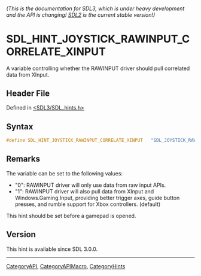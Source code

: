 ###### (This is the documentation for SDL3, which is under heavy development and the API is changing! [SDL2](https://wiki.libsdl.org/SDL2/) is the current stable version!)
# SDL_HINT_JOYSTICK_RAWINPUT_CORRELATE_XINPUT

A variable controlling whether the RAWINPUT driver should pull correlated data from XInput.

## Header File

Defined in [<SDL3/SDL_hints.h>](https://github.com/libsdl-org/SDL/blob/main/include/SDL3/SDL_hints.h)

## Syntax

```c
#define SDL_HINT_JOYSTICK_RAWINPUT_CORRELATE_XINPUT   "SDL_JOYSTICK_RAWINPUT_CORRELATE_XINPUT"
```

## Remarks

The variable can be set to the following values:

- "0": RAWINPUT driver will only use data from raw input APIs.
- "1": RAWINPUT driver will also pull data from XInput and
  Windows.Gaming.Input, providing better trigger axes, guide button
  presses, and rumble support for Xbox controllers. (default)

This hint should be set before a gamepad is opened.

## Version

This hint is available since SDL 3.0.0.

----
[CategoryAPI](CategoryAPI), [CategoryAPIMacro](CategoryAPIMacro), [CategoryHints](CategoryHints)

